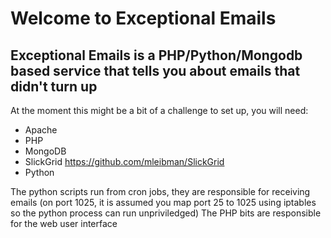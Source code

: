 # Welcome to Exceptional Emails

## Exceptional Emails is a PHP/Python/Mongodb based service that tells you about emails that didn't turn up

At the moment this might be a bit of a challenge to set up, you will need:

* Apache
* PHP
* MongoDB
* SlickGrid https://github.com/mleibman/SlickGrid
* Python

The python scripts run from cron jobs, they are responsible for receiving emails (on port 1025, it is assumed you map port 25 to 1025 using iptables so the python process can run unpriviledged)
The PHP bits are responsible for the web user interface
